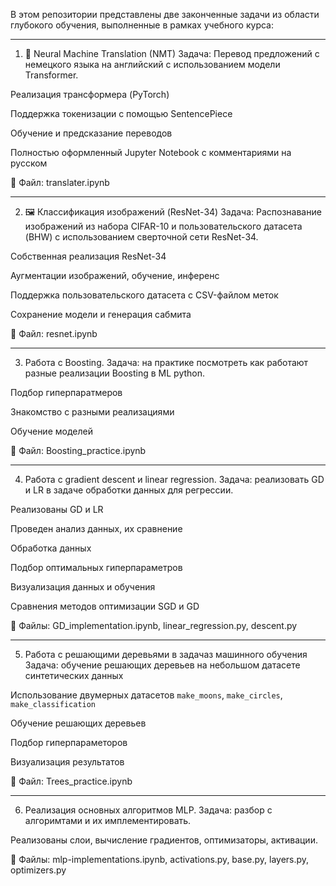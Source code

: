В этом репозитории представлены две законченные задачи из области глубокого обучения, выполненные в рамках учебного курса:

------------------------------------------------------
1. 📘 Neural Machine Translation (NMT)
Задача: Перевод предложений с немецкого языка на английский с использованием модели Transformer.

Реализация трансформера (PyTorch)

Поддержка токенизации с помощью SentencePiece

Обучение и предсказание переводов

Полностью оформленный Jupyter Notebook с комментариями на русском

📁 Файл: translater.ipynb

------------------------------------------------------
2. 🖼️ Классификация изображений (ResNet-34)
Задача: Распознавание изображений из набора CIFAR-10 и пользовательского датасета (BHW) с использованием сверточной сети ResNet-34.

Собственная реализация ResNet-34

Аугментации изображений, обучение, инференс

Поддержка пользовательского датасета с CSV-файлом меток

Сохранение модели и генерация сабмита

📁 Файл: resnet.ipynb

------------------------------------------------------

3. Работа с Boosting.
Задача: на практике посмотреть как работают разные реализации Boosting в ML python.

Подбор гиперпаратмеров

Знакомство с разными реализациями

Обучение моделей

📁 Файл: Boosting_practice.ipynb

------------------------------------------------------

4. Работа с gradient descent и linear regression.
Задача: реализовать GD и LR в задаче обработки данных для регрессии.

Реализованы GD и LR

Проведен анализ данных, их сравнение

Обработка данных

Подбор оптимальных гиперпараметров

Визуализация данных и обучения

Сравнения методов оптимизации SGD и GD

📁 Файлы: GD_implementation.ipynb, linear_regression.py, descent.py

------------------------------------------------------

5. Работа с решающими деревьями в задачаз машинного обучения
Задача: обучение решающих деревьев на небольшом датасете синтетических данных

Использование двумерных датасетов `make_moons`, `make_circles`, `make_classification`

Обучение решающих деревьев

Подбор гиперпараметоров

Визуализация результатов

📁 Файл: Trees_practice.ipynb

------------------------------------------------------

6. Реализация основных алгоритмов MLP.
   Задача: разбор с алгоримтами и их имплементировать.

Реализованы слои, вычисление градиентов, оптимизаторы, активации.

📁 Файлы: mlp-implementations.ipynb, activations.py, base.py, layers.py, optimizers.py
